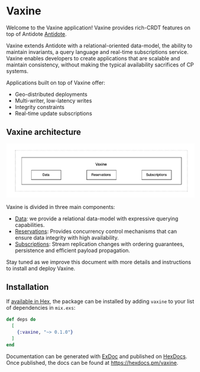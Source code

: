 
# Vaxine

Welcome to the Vaxine application! Vaxine provides rich-CRDT features on top of Antidote [Antidote](./antidote).

Vaxine extends Antidote with a relational-oriented data-model, the ability to maintain invariants, a query language and real-time subscriptions service. Vaxine enables developers to create applications that are scalable and maintain consistency, without making the typical availability sacrifices of CP systems. 

Applications built on top of Vaxine offer:

* Geo-distributed deployments
* Multi-writer, low-latency writes
* Integrity constraints
* Real-time update subscriptions

## Vaxine architecture

![vaxine-components](./docs/design/assets/vaxine-components.png)

Vaxine is divided in three main components:

- [Data](./blob/main/docs/design/data.md): we provide a relational data-model with expressive querying capabilities.
- [Reservations](./blob/main/docs/design/reservations.md): Provides concurrency control mechanisms that can ensure data integrity with high availability.
- [Subscriptions](./blob/main/design/subscriptions.md): Stream replication changes with ordering guarantees, persistence and efficient payload propagation.

Stay tuned as we improve this document with more details and instructions to install and deploy Vaxine.

## Installation

If [available in Hex](https://hex.pm/docs/publish), the package can be installed
by adding `vaxine` to your list of dependencies in `mix.exs`:

```elixir
def deps do
  [
    {:vaxine, "~> 0.1.0"}
  ]
end
```

Documentation can be generated with [ExDoc](https://github.com/elixir-lang/ex_doc)
and published on [HexDocs](https://hexdocs.pm). Once published, the docs can
be found at <https://hexdocs.pm/vaxine>.
